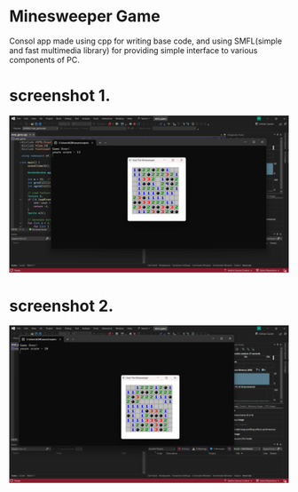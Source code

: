 # Minesweeper Game
Consol app made using cpp for writing base code, and using SMFL(simple and fast multimedia library) for providing simple interface to various components of PC.
# screenshot 1.
![image alt](https://github.com/ANU-COOL/minesweeper/blob/main/Screenshot%202024-11-17%20153738.png?raw=true)
# screenshot 2.
![image alt](https://github.com/ANU-COOL/minesweeper/blob/main/Screenshot%202024-11-17%20153826.png?raw=true)
